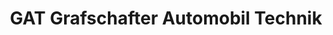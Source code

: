 ---
title: "GAT Grafschafter Automobil Technik"
url: /grafschaft/gat-grafschafter-automobil-technik/
shop: Autowerkstatt
---